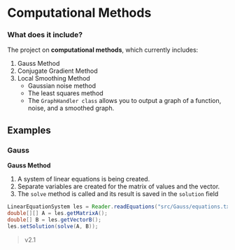# Computational Methods
### What does it include?
The project on **computational methods**, which currently includes: 
1. Gauss Method
2. Conjugate Gradient Method 
3. Local Smoothing Method
   - Gaussian noise method
   - The least squares method
   - The ```GraphHandler class``` allows you to output a graph of a function, noise, and a smoothed graph.

## Examples

### Gauss
**Gauss Method**
1. A system of linear equations is being created.
2. Separate variables are created for the matrix of values and the vector.
3. The ``` solve ``` method is called and its result is saved in the ``` solution ``` field
```java
LinearEquationSystem les = Reader.readEquations("src/Gauss/equations.txt");
double[][] A = les.getMatrixA();
double[] B = les.getVectorB();
les.setSolution(solve(A, B));
```
> v2.1
